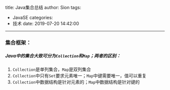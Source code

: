 title: Java集合总结
author: Sion
tags:
  - JavaSE
categories:
  - 技术
date: 2019-07-20 14:42:00
---
### 集合框架：
##### Java中的集合大致可分为`Collection`和`Map`；两者的区别：
1. `Collection`是单列集合，`Map`是双列集合
2. `Collection`中只有`Set`要求元素唯一；`Map`中键需要唯一，值可以重复
3. `Collection`中数据结构是针对元素的；`Map`中数据结构是针对键的
<!-- more -->